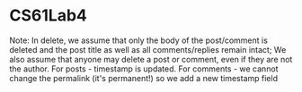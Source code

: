 # CS61Lab4

Note: In delete, we assume that only the body of the post/comment is deleted and the post title as well as all comments/replies remain intact; We also assume that anyone may delete a post or comment, even if they are not the author. For posts - timestamp is updated. For comments - we cannot change the permalink (it's permanent!) so we add a new timestamp field